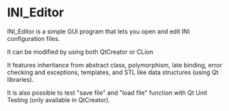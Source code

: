 # INI_Editor
INI_Editor is a simple GUI program that lets you open and edit INI configuration files. 

It can be modified by using both QtCreator or CLion

It features inheritance from abstract class, polymorphism, late binding, error checking and exceptions, templates, and STL like data structures (using Qt libraries).

It is also possible to test "save file" and "load file" function with Qt Unit Testing (only available in QtCreator).
